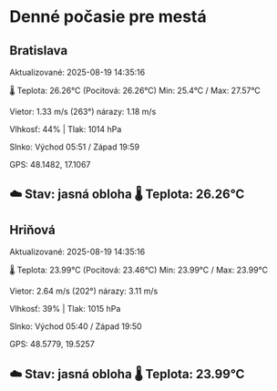 ﻿# Denné počasie pre mestá

## Bratislava
Aktualizované: 2025-08-19 14:35:16

🌡️ Teplota: 26.26°C 
(Pocitová: 26.26°C)
Min: 25.4°C / Max: 27.57°C

Vietor: 1.33 m/s    (263°) 
nárazy: 1.18 m/s

Vlhkosť: 44% | Tlak: 1014 hPa

Slnko: Východ 05:51 / Západ 19:59

GPS: 48.1482, 17.1067

☁️ Stav: jasná obloha        🌡️ Teplota: 26.26°C
---

## Hriňová
Aktualizované: 2025-08-19 14:35:16

🌡️ Teplota: 23.99°C 
(Pocitová: 23.46°C)
Min: 23.99°C / Max: 23.99°C

Vietor: 2.64 m/s (202°)
nárazy: 3.11 m/s

Vlhkosť: 39% | Tlak: 1015 hPa

Slnko: Východ 05:40 / Západ 19:50

GPS: 48.5779, 19.5257

☁️ Stav: jasná obloha        🌡️ Teplota: 23.99°C
---
